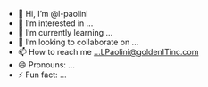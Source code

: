 - 👋 Hi, I’m @l-paolini
- 👀 I’m interested in ...
- 🌱 I’m currently learning ...
- 💞️ I’m looking to collaborate on ...
- 📫 How to reach me ...LPaolini@goldenITinc.com
- 😄 Pronouns: ...
- ⚡ Fun fact: ...

<!---
l-paolini/l-paolini is a ✨ special ✨ repository because its `README.md` (this file) appears on your GitHub profile.
You can click the Preview link to take a look at your changes.
--->
